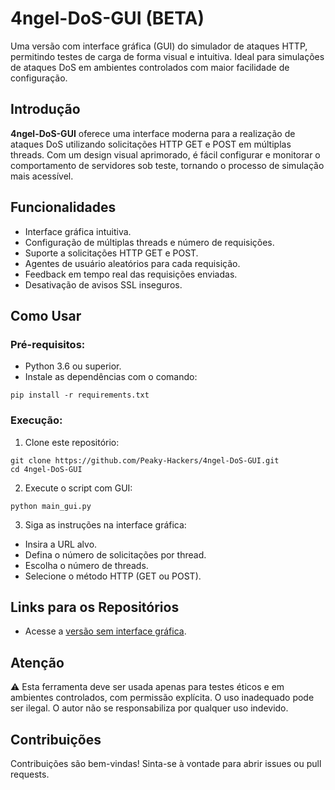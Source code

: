 # 4ngel-DoS-GUI (BETA)

Uma versão com interface gráfica (GUI) do simulador de ataques HTTP, permitindo testes de carga de forma visual e intuitiva. Ideal para simulações de ataques DoS em ambientes controlados com maior facilidade de configuração.

## Introdução

**4ngel-DoS-GUI** oferece uma interface moderna para a realização de ataques DoS utilizando solicitações HTTP GET e POST em múltiplas threads. Com um design visual aprimorado, é fácil configurar e monitorar o comportamento de servidores sob teste, tornando o processo de simulação mais acessível.

## Funcionalidades
- Interface gráfica intuitiva.
- Configuração de múltiplas threads e número de requisições.
- Suporte a solicitações HTTP GET e POST.
- Agentes de usuário aleatórios para cada requisição.
- Feedback em tempo real das requisições enviadas.
- Desativação de avisos SSL inseguros.

## Como Usar

### Pré-requisitos:
- Python 3.6 ou superior.
- Instale as dependências com o comando:
```
pip install -r requirements.txt
```

### Execução:

1. Clone este repositório:
```
git clone https://github.com/Peaky-Hackers/4ngel-DoS-GUI.git
cd 4ngel-DoS-GUI
```

2. Execute o script com GUI:
```
python main_gui.py
```

3. Siga as instruções na interface gráfica:
- Insira a URL alvo.
- Defina o número de solicitações por thread.
- Escolha o número de threads.
- Selecione o método HTTP (GET ou POST).

## Links para os Repositórios

- Acesse a [versão sem interface gráfica](https://github.com/Peaky-Hackers/4ngel-DoS).

## Atenção

⚠️ Esta ferramenta deve ser usada apenas para testes éticos e em ambientes controlados, com permissão explícita. O uso inadequado pode ser ilegal. O autor não se responsabiliza por qualquer uso indevido.

## Contribuições
Contribuições são bem-vindas! Sinta-se à vontade para abrir issues ou pull requests.
